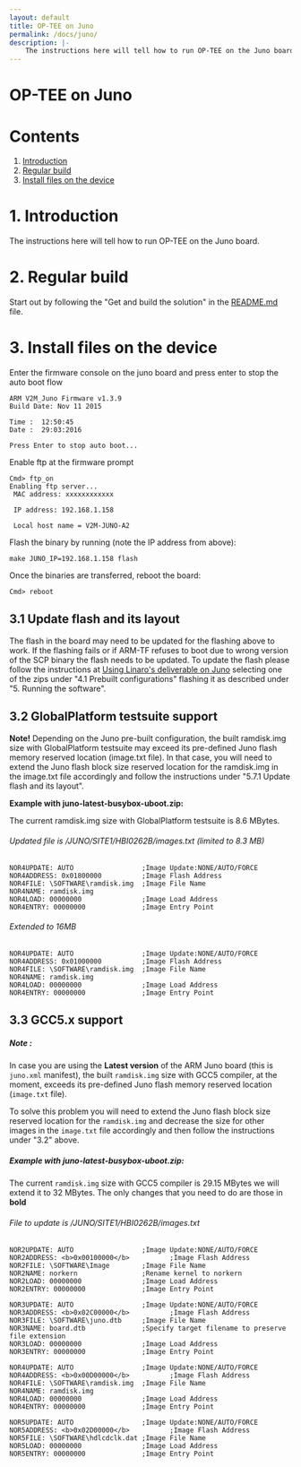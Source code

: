 ```yaml
---
layout: default
title: OP-TEE on Juno
permalink: /docs/juno/
description: |-
    The instructions here will tell how to run OP-TEE on the Juno board.
---
```

# OP-TEE on Juno

# Contents
1. [Introduction](#1-introduction)
2. [Regular build](#2-regular-build)
3. [Install files on the device](#3-install-files-on-the-device)

# 1. Introduction
The instructions here will tell how to run OP-TEE on the Juno board.

# 2. Regular build
Start out by following the "Get and build the solution" in the [README.md] file.

# 3. Install files on the device
Enter the firmware console on the juno board and press enter to stop the auto
boot flow
```
ARM V2M_Juno Firmware v1.3.9
Build Date: Nov 11 2015

Time :  12:50:45
Date :  29:03:2016

Press Enter to stop auto boot...

```
Enable ftp at the firmware prompt
```
Cmd> ftp_on
Enabling ftp server...
 MAC address: xxxxxxxxxxxx

 IP address: 192.168.1.158

 Local host name = V2M-JUNO-A2
```

Flash the binary by running (note the IP address from above):
```
make JUNO_IP=192.168.1.158 flash
```

Once the binaries are transferred, reboot the board:
```
Cmd> reboot

```

## 3.1 Update flash and its layout
The flash in the board may need to be updated for the flashing above to
work.  If the flashing fails or if ARM-TF refuses to boot due to wrong
version of the SCP binary the flash needs to be updated. To update the
flash please follow the instructions at [Using Linaro's deliverable on
Juno](https://community.arm.com/dev-platforms/b/documents/posts/using-linaros-deliverables-on-juno) selecting one of the zips
under "4.1 Prebuilt configurations" flashing it as described under "5.
Running the software".

## 3.2 GlobalPlatform testsuite support
**Note!**
Depending on the Juno pre-built configuration, the built ramdisk.img
size with GlobalPlatform testsuite may exceed its pre-defined Juno flash
memory reserved location (image.txt file).
In that case, you will need to extend the Juno flash block size reserved
location for the ramdisk.img in the image.txt file accordingly and
follow the instructions under "5.7.1 Update flash and its layout".

**Example with juno-latest-busybox-uboot.zip:**

The current ramdisk.img size with GlobalPlatform testsuite is 8.6 MBytes.

###### Updated file is /JUNO/SITE1/HBI0262B/images.txt (limited to 8.3 MB)
```
NOR4UPDATE: AUTO                 ;Image Update:NONE/AUTO/FORCE
NOR4ADDRESS: 0x01800000          ;Image Flash Address
NOR4FILE: \SOFTWARE\ramdisk.img  ;Image File Name
NOR4NAME: ramdisk.img
NOR4LOAD: 00000000               ;Image Load Address
NOR4ENTRY: 00000000              ;Image Entry Point
```

###### Extended to 16MB
```
NOR4UPDATE: AUTO                 ;Image Update:NONE/AUTO/FORCE
NOR4ADDRESS: 0x01000000          ;Image Flash Address
NOR4FILE: \SOFTWARE\ramdisk.img  ;Image File Name
NOR4NAME: ramdisk.img
NOR4LOAD: 00000000               ;Image Load Address
NOR4ENTRY: 00000000              ;Image Entry Point
```

## 3.3 GCC5.x support
##### Note :
In case you are using the **Latest version** of the ARM Juno board (this is
`juno.xml` manifest), the built `ramdisk.img` size with GCC5 compiler, at the
moment, exceeds its pre-defined Juno flash memory reserved location (`image.txt`
file).

To solve this problem you will need to extend the Juno flash block size reserved
location for the `ramdisk.img` and decrease the size for other images in the
`image.txt` file accordingly and then follow the instructions under "3.2" above.

##### Example with juno-latest-busybox-uboot.zip:
The current `ramdisk.img` size with GCC5 compiler is 29.15 MBytes we will
extend it to  32 MBytes. The only changes that you need to do are those in
**bold**

###### File to update is /JUNO/SITE1/HBI0262B/images.txt
```
NOR2UPDATE: AUTO                 ;Image Update:NONE/AUTO/FORCE
NOR2ADDRESS: <b>0x00100000</b>          ;Image Flash Address
NOR2FILE: \SOFTWARE\Image        ;Image File Name
NOR2NAME: norkern                ;Rename kernel to norkern
NOR2LOAD: 00000000               ;Image Load Address
NOR2ENTRY: 00000000              ;Image Entry Point

NOR3UPDATE: AUTO                 ;Image Update:NONE/AUTO/FORCE
NOR3ADDRESS: <b>0x02C00000</b>          ;Image Flash Address
NOR3FILE: \SOFTWARE\juno.dtb     ;Image File Name
NOR3NAME: board.dtb              ;Specify target filename to preserve file extension
NOR3LOAD: 00000000               ;Image Load Address
NOR3ENTRY: 00000000              ;Image Entry Point

NOR4UPDATE: AUTO                 ;Image Update:NONE/AUTO/FORCE
NOR4ADDRESS: <b>0x00D00000</b>          ;Image Flash Address
NOR4FILE: \SOFTWARE\ramdisk.img  ;Image File Name
NOR4NAME: ramdisk.img
NOR4LOAD: 00000000               ;Image Load Address
NOR4ENTRY: 00000000              ;Image Entry Point

NOR5UPDATE: AUTO                 ;Image Update:NONE/AUTO/FORCE
NOR5ADDRESS: <b>0x02D00000</b>          ;Image Flash Address
NOR5FILE: \SOFTWARE\hdlcdclk.dat ;Image File Name
NOR5LOAD: 00000000               ;Image Load Address
NOR5ENTRY: 00000000              ;Image Entry Point
```

[README.md]: ../../build/
